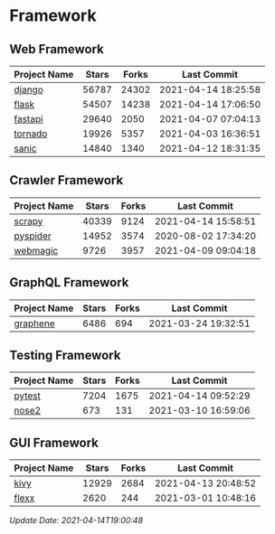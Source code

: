 # Framework

## Web Framework
| Project Name | Stars | Forks | Last Commit |
| ------------ | ----- | ----- | ----------- |
| [django](https://github.com/django/django) | 56787 | 24302 | 2021-04-14 18:25:58 |
| [flask](https://github.com/pallets/flask) | 54507 | 14238 | 2021-04-14 17:06:50 |
| [fastapi](https://github.com/tiangolo/fastapi) | 29640 | 2050 | 2021-04-07 07:04:13 |
| [tornado](https://github.com/tornadoweb/tornado) | 19926 | 5357 | 2021-04-03 16:36:51 |
| [sanic](https://github.com/sanic-org/sanic) | 14840 | 1340 | 2021-04-12 18:31:35 |

## Crawler Framework
| Project Name | Stars | Forks | Last Commit |
| ------------ | ----- | ----- | ----------- |
| [scrapy](https://github.com/scrapy/scrapy) | 40339 | 9124 | 2021-04-14 15:58:51 |
| [pyspider](https://github.com/binux/pyspider) | 14952 | 3574 | 2020-08-02 17:34:20 |
| [webmagic](https://github.com/code4craft/webmagic) | 9726 | 3957 | 2021-04-09 09:04:18 |

## GraphQL Framework
| Project Name | Stars | Forks | Last Commit |
| ------------ | ----- | ----- | ----------- |
| [graphene](https://github.com/graphql-python/graphene) | 6486 | 694 | 2021-03-24 19:32:51 |

## Testing Framework
| Project Name | Stars | Forks | Last Commit |
| ------------ | ----- | ----- | ----------- |
| [pytest](https://github.com/pytest-dev/pytest) | 7204 | 1675 | 2021-04-14 09:52:29 |
| [nose2](https://github.com/nose-devs/nose2) | 673 | 131 | 2021-03-10 16:59:06 |

## GUI Framework
| Project Name | Stars | Forks | Last Commit |
| ------------ | ----- | ----- | ----------- |
| [kivy](https://github.com/kivy/kivy) | 12929 | 2684 | 2021-04-13 20:48:52 |
| [flexx](https://github.com/flexxui/flexx) | 2620 | 244 | 2021-03-01 10:48:16 |

*Update Date: 2021-04-14T19:00:48*